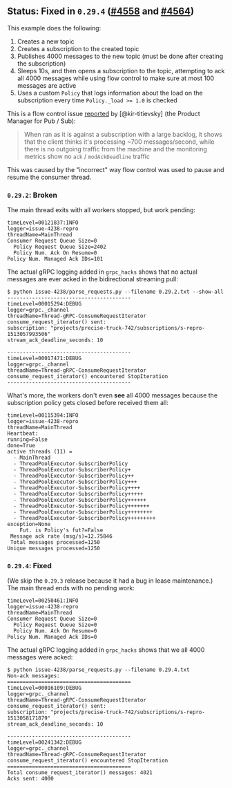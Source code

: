 ## Status: Fixed in `0.29.4` ([#4558][3] and [#4564][4])

This example does the following:

1. Creates a new topic
1. Creates a subscription to the created topic
1. Publishes 4000 messages to the new topic (must be done after
   creating the subscription)
1. Sleeps 10s, and then opens a subscription to the topic, attempting
   to ack all 4000 messages while using flow control to make sure at
   most 100 messages are active
1. Uses a custom `Policy` that logs information about the load on the
   subscription every time `Policy._load >= 1.0` is checked

This is a flow control issue [reported][1] by [@kir-titievsky] (the
Product Manager for Pub / Sub):

> When ran as it is against a subscription with a large backlog, it
> shows that the client thinks it's processing ~700 messages/second,
> while there is no outgoing traffic from the machine and the
> monitoring metrics show no `ack` / `modAckDeadline` traffic

This was caused by the "incorrect" way flow control was used to pause and
resume the consumer thread.

### `0.29.2`: Broken

The main thread exits with all workers stopped, but work pending:

```
timeLevel=00121837:INFO
logger=issue-4238-repro
threadName=MainThread
Consumer Request Queue Size=0
  Policy Request Queue Size=2402
  Policy Num. Ack On Resume=0
Policy Num. Managed Ack IDs=101
```

The actual gRPC logging added in `grpc_hacks` shows that no actual
messages are ever acked in the bidirectional streaming pull:

```
$ python issue-4238/parse_requests.py --filename 0.29.2.txt --show-all
----------------------------------------
timeLevel=00015294:DEBUG
logger=grpc._channel
threadName=Thread-gRPC-ConsumeRequestIterator
consume_request_iterator() sent:
subscription: "projects/precise-truck-742/subscriptions/s-repro-1513057993506"
stream_ack_deadline_seconds: 10

----------------------------------------
timeLevel=00017471:DEBUG
logger=grpc._channel
threadName=Thread-gRPC-ConsumeRequestIterator
consume_request_iterator() encountered StopIteration
----------------------------------------
```

What's more, the workers don't even **see** all 4000 messages
because the subscription policy gets closed before received
them all:

```
timeLevel=00115394:INFO
logger=issue-4238-repro
threadName=MainThread
Heartbeat:
running=False
done=True
active threads (11) =
  - MainThread
  - ThreadPoolExecutor-SubscriberPolicy
  - ThreadPoolExecutor-SubscriberPolicy+
  - ThreadPoolExecutor-SubscriberPolicy++
  - ThreadPoolExecutor-SubscriberPolicy+++
  - ThreadPoolExecutor-SubscriberPolicy++++
  - ThreadPoolExecutor-SubscriberPolicy+++++
  - ThreadPoolExecutor-SubscriberPolicy++++++
  - ThreadPoolExecutor-SubscriberPolicy+++++++
  - ThreadPoolExecutor-SubscriberPolicy++++++++
  - ThreadPoolExecutor-SubscriberPolicy+++++++++
exception=None
    Fut. is Policy's fut?=False
 Message ack rate (msg/s)=12.75846
 Total messages processed=1250
Unique messages processed=1250
```

### `0.29.4`: Fixed

(We skip the `0.29.3` release because it had a bug in lease maintenance.) The
main thread ends with no pending work:

```
timeLevel=00250461:INFO
logger=issue-4238-repro
threadName=MainThread
Consumer Request Queue Size=0
  Policy Request Queue Size=0
  Policy Num. Ack On Resume=0
Policy Num. Managed Ack IDs=0
```

The actual gRPC logging added in `grpc_hacks` shows that we all 4000
messages were acked:

```
$ python issue-4238/parse_requests.py --filename 0.29.4.txt
Non-ack messages:
========================================
timeLevel=00016109:DEBUG
logger=grpc._channel
threadName=Thread-gRPC-ConsumeRequestIterator
consume_request_iterator() sent:
subscription: "projects/precise-truck-742/subscriptions/s-repro-1513058171879"
stream_ack_deadline_seconds: 10

----------------------------------------
timeLevel=00241342:DEBUG
logger=grpc._channel
threadName=Thread-gRPC-ConsumeRequestIterator
consume_request_iterator() encountered StopIteration
========================================
Total consume_request_iterator() messages: 4021
Acks sent: 4000
```


[1]: https://github.com/GoogleCloudPlatform/google-cloud-python/issues/4238
[2]: https://github.com/kir-titievsky
[3]: https://github.com/GoogleCloudPlatform/google-cloud-python/pull/4558
[4]: https://github.com/GoogleCloudPlatform/google-cloud-python/pull/4564
